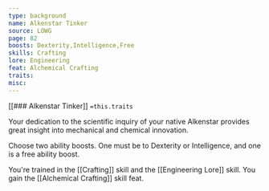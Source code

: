 ```yaml
---
type: background
name: Alkenstar Tinker 
source: LOWG
page: 82
boosts: Dexterity,Intelligence,Free
skills: Crafting
lore: Engineering
feat: Alchemical Crafting
traits: 
misc: 
---
```


[[### Alkenstar Tinker]]
`=this.traits`


Your dedication to the scientific inquiry of your native Alkenstar provides great insight into mechanical and chemical innovation.

Choose two ability boosts. One must be to Dexterity or Intelligence, and one is a free ability boost.

You're trained in the [[Crafting]] skill and the [[Engineering Lore]] skill. You gain the [[Alchemical Crafting]] skill feat.


